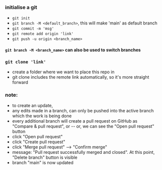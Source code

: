 
### initialise a git
- ```git init```
- ```git branch -M <default_branch>```, this will make 'main' as default branch
- ```git commit -m 'msg'```
- ```git remote add origin 'link'```
- ```git push -u origin <branch_name>```


#### ```git branch -M <branch_name>``` can also be used to switch branches

### ```git clone 'link'```
- create a folder where we want to place this repo in
- git clone includes the remote link automatically, so it's more straight forward

### note:
- to create an update, 
- any edits made in a branch, can only be pushed into the active branch which the work is being done
- every additional branch will create a pull request on GitHub as "Compare & pull request", or
-- or, we can see the "Open pull request" button
- click "Open pull request"
- click "Create pull request"
- click "Merge pull request" --> "Confirm merge"
- message: "Pull request successfully merged and closed". At this point, "Delete branch" button is visible
- branch "main" is now updated